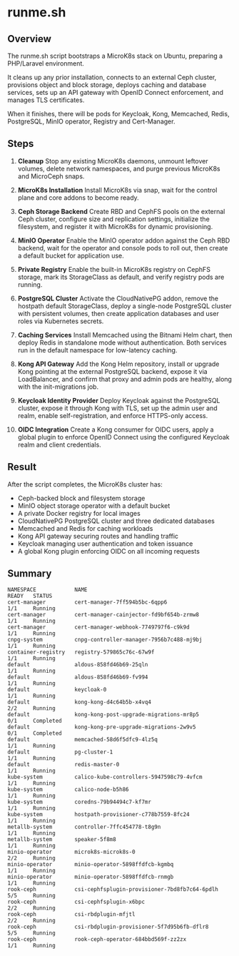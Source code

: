 # runme.sh

## Overview

The runme.sh script bootstraps a MicroK8s stack on Ubuntu, preparing a PHP/Laravel environment.

It cleans up any prior installation, connects to an external Ceph cluster, provisions object and block storage, deploys caching and database services, sets up an API gateway with OpenID Connect enforcement, and manages TLS certificates.

When it finishes, there will be pods for Keycloak, Kong, Memcached, Redis, PostgreSQL, MinIO operator, Registry and Cert-Manager.

## Steps

1. **Cleanup**
   Stop any existing MicroK8s daemons, unmount leftover volumes, delete network namespaces, and purge previous MicroK8s and MicroCeph snaps.

2. **MicroK8s Installation**
   Install MicroK8s via snap, wait for the control plane and core addons to become ready.

3. **Ceph Storage Backend**
   Create RBD and CephFS pools on the external Ceph cluster, configure size and replication settings, initialize the filesystem, and register it with MicroK8s for dynamic provisioning.

4. **MinIO Operator**
   Enable the MinIO operator addon against the Ceph RBD backend, wait for the operator and console pods to roll out, then create a default bucket for application use.

5. **Private Registry**
   Enable the built-in MicroK8s registry on CephFS storage, mark its StorageClass as default, and verify registry pods are running.

6. **PostgreSQL Cluster**
   Activate the CloudNativePG addon, remove the hostpath default StorageClass, deploy a single-node PostgreSQL cluster with persistent volumes, then create application databases and user roles via Kubernetes secrets.

7. **Caching Services**
   Install Memcached using the Bitnami Helm chart, then deploy Redis in standalone mode without authentication. Both services run in the default namespace for low-latency caching.

8. **Kong API Gateway**
   Add the Kong Helm repository, install or upgrade Kong pointing at the external PostgreSQL backend, expose it via LoadBalancer, and confirm that proxy and admin pods are healthy, along with the init-migrations job.

9. **Keycloak Identity Provider**
   Deploy Keycloak against the PostgreSQL cluster, expose it through Kong with TLS, set up the admin user and realm, enable self-registration, and enforce HTTPS-only access.

10. **OIDC Integration**
   Create a Kong consumer for OIDC users, apply a global plugin to enforce OpenID Connect using the configured Keycloak realm and client credentials.

## Result

After the script completes, the MicroK8s cluster has:

- Ceph-backed block and filesystem storage
- MinIO object storage operator with a default bucket
- A private Docker registry for local images
- CloudNativePG PostgreSQL cluster and three dedicated databases
- Memcached and Redis for caching workloads
- Kong API gateway securing routes and handling traffic
- Keycloak managing user authentication and token issuance
- A global Kong plugin enforcing OIDC on all incoming requests

## Summary
```
NAMESPACE            NAME                                            READY   STATUS
cert-manager         cert-manager-7ff594b5bc-6qpp6                   1/1     Running
cert-manager         cert-manager-cainjector-fd9bf654b-zrmw8         1/1     Running
cert-manager         cert-manager-webhook-7749797f6-c9k9d            1/1     Running
cnpg-system          cnpg-controller-manager-7956b7c488-mj9bj        1/1     Running
container-registry   registry-579865c76c-67w9f                       1/1     Running
default              aldous-858fd46b69-25qln                         1/1     Running
default              aldous-858fd46b69-fv994                         1/1     Running
default              keycloak-0                                      1/1     Running
default              kong-kong-d4c64b5b-x4vq4                        2/2     Running
default              kong-kong-post-upgrade-migrations-mr8p5         0/1     Completed
default              kong-kong-pre-upgrade-migrations-2w9v5          0/1     Completed
default              memcached-58d6f5dfc9-4lz5q                      1/1     Running
default              pg-cluster-1                                    1/1     Running
default              redis-master-0                                  1/1     Running
kube-system          calico-kube-controllers-5947598c79-4vfcm        1/1     Running
kube-system          calico-node-b5h86                               1/1     Running
kube-system          coredns-79b94494c7-kf7mr                        1/1     Running
kube-system          hostpath-provisioner-c778b7559-8fc24            1/1     Running
metallb-system       controller-7ffc454778-t8g9n                     1/1     Running
metallb-system       speaker-5f8m8                                   1/1     Running
minio-operator       microk8s-microk8s-0                             2/2     Running
minio-operator       minio-operator-5898ffdfcb-kgmbq                 1/1     Running
minio-operator       minio-operator-5898ffdfcb-rnmgb                 1/1     Running
rook-ceph            csi-cephfsplugin-provisioner-7bd8fb7c64-6pdlh   5/5     Running
rook-ceph            csi-cephfsplugin-x6bpc                          2/2     Running
rook-ceph            csi-rbdplugin-mfjtl                             2/2     Running
rook-ceph            csi-rbdplugin-provisioner-5f7d95b6fb-dflr8      5/5     Running
rook-ceph            rook-ceph-operator-684bbd569f-zz2zx             1/1     Running
```
